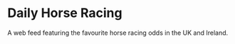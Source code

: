 Daily Horse Racing
==================

A web feed featuring the favourite horse racing odds in the UK and Ireland.

